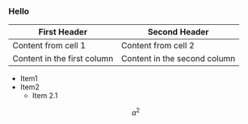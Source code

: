 
### Hello

First Header | Second Header
------------ | -------------
Content from cell 1 | Content from cell 2
Content in the first column | Content in the second column

* Item1
* Item2
  * Item 2.1

$$a^2$$

